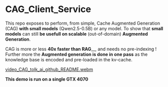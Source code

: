 # CAG_Client_Service

This repo exposes to perform, from simple, Cache Augmented Generation (CAG) **with small models** (Qwen2.5-0.5B) or any model.
To show that **small models** can still **be usefull on scalable** (out-of-domain) **Augmented Generation**.

CAG is more or less **40x faster than RAG**__, and needs no pre-indexing !
Further more the **Augmented generation is done in one pass** as the knowledge base is encoded and pre-loaded in the kv-cache.

[video_CAG_tolk_ai_github_README.webm](https://github.com/user-attachments/assets/353b0bfb-32dd-45fe-995a-22c97db9d050)

**This demo is run on a single GTX 4070**
